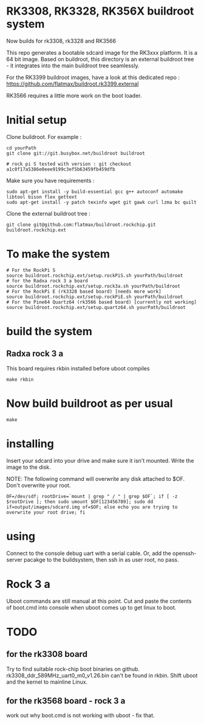 # RK3308, RK3328, RK356X buildroot system

Now builds for rk3308, rk3328 and RK3566

This repo generates a bootable sdcard image for the RK3xxx platform.
It is a 64 bit image. Based on buildroot, this directory is an external buildroot tree - it integrates into the main buildroot tree seamlessly.

For the RK3399 buildroot images, have a look at this dedicated repo : https://github.com/flatmax/buildroot.rk3399.external

RK3566 requires a little more work on the boot loader.

# Initial setup

Clone buildroot. For example :

```
cd yourPath
git clone git://git.busybox.net/buildroot buildroot

# rock pi S tested with version : git checkout a1c0f17a5386e0eee9199c3ef5b63459fb459dfb
```

Make sure you have requirements :
```
sudo apt-get install -y build-essential gcc g++ autoconf automake libtool bison flex gettext
sudo apt-get install -y patch texinfo wget git gawk curl lzma bc quilt
```

Clone the external buildroot tree :
```
git clone git@github.com:flatmax/buildroot.rockchip.git buildroot.rockchip.ext
```

# To make the system

```
# For the RockPi S
source buildroot.rockchip.ext/setup.rockPiS.sh yourPath/buildroot
# for the Radxa rock 3 a board
source buildroot.rockchip.ext/setup.rock3a.sh yourPath/buildroot
# For the RockPi E (rk3328 based board) [needs more work]
source buildroot.rockchip.ext/setup.rockPiE.sh yourPath/buildroot
# For the Pine64 Quartz64 (rk3566 based board) [currently not working]
source buildroot.rockchip.ext/setup.quartz64.sh yourPath/buildroot
```

# build the system

## Radxa rock 3 a
This board requires rkbin installed before uboot compiles
```
make rkbin
```
# Now build buildroot as per usual
```
make
```

# installing

Insert your sdcard into your drive and make sure it isn't mounted. Write the image to the disk.

NOTE: The following command will overwrite any disk attached to $OF. Don't overwrite your root.

```
OF=/dev/sdf; rootDrive=`mount | grep " / " | grep $OF`; if [ -z $rootDrive ]; then sudo umount $OF[123456789]; sudo dd if=output/images/sdcard.img of=$OF; else echo you are trying to overwrite your root drive; fi
```

# using

Connect to the console debug uart with a serial cable. Or, add the openssh-server pacakge to the buildsystem, then ssh in as user root, no pass.

# Rock 3 a
Uboot commands are still manual at this point. Cut and paste the contents of boot.cmd into console when uboot comes up to get linux to boot.

# TODO
## for the rk3308 board
Try to find suitable rock-chip boot binaries on github. rk3308_ddr_589MHz_uart0_m0_v1.26.bin can't be found in rkbin.
Shift uboot and the kernel to mainline Linux.
## for the rk3568 board - rock 3 a
work out why boot.cmd is not working with uboot - fix that.

